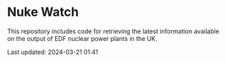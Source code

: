 # Nuke Watch

This repository includes code for retrieving the latest information available on the output of EDF nuclear power plants in the UK.

Last updated: 2024-03-21 01:41